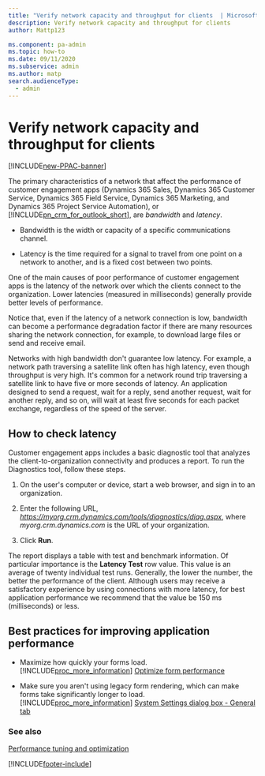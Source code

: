 ```yaml
---
title: "Verify network capacity and throughput for clients  | MicrosoftDocs"
description: Verify network capacity and throughput for clients
author: Mattp123

ms.component: pa-admin
ms.topic: how-to
ms.date: 09/11/2020
ms.subservice: admin
ms.author: matp
search.audienceType: 
  - admin
---
```

# Verify network capacity and throughput for clients

[!INCLUDE[new-PPAC-banner](~/includes/new-PPAC-banner.md)]

The primary characteristics of a network that affect the performance of customer engagement apps (Dynamics 365 Sales, Dynamics 365 Customer Service, Dynamics 365 Field Service, Dynamics 365 Marketing, and Dynamics 365 Project Service Automation), or [!INCLUDE[pn_crm_for_outlook_short](../includes/pn-crm-for-outlook-short.md)], are *bandwidth* and *latency*.  
  
-   Bandwidth is the width or capacity of a specific communications channel.  
  
-   Latency is the time required for a signal to travel from one point on a network to another, and is a fixed cost between two points.  
  
One of the main causes of poor performance of customer engagement apps is the latency of the network over which the clients connect to the organization. Lower latencies (measured in milliseconds) generally provide better levels of performance.  
  
Notice that, even if the latency of a network connection is low, bandwidth can become a performance degradation factor if there are many resources sharing the network connection, for example, to download large files or send and receive email.  
  
Networks with high bandwidth don't guarantee low latency. For example, a network path traversing a satellite link often has high latency, even though throughput is very high. It's common for a network round trip traversing a satellite link to have five or more seconds of latency. An application designed to send a request, wait for a reply, send another request, wait for another reply, and so on, will wait at least five seconds for each packet exchange, regardless of the speed of the server.  
  
## How to check latency  
 Customer engagement apps includes a basic diagnostic tool that analyzes the client-to-organization connectivity and produces a report. To run the Diagnostics tool, follow these steps.  
  
1. On the user's computer or device, start a web browser, and sign in to an organization.  
  
2. Enter the following URL, *<https://myorg.crm.dynamics.com/tools/diagnostics/diag.aspx>*, where *myorg.crm.dynamics.com* is the URL of your organization.  
  
3. Click **Run**.  
  
The report displays a table with test and benchmark information. Of particular importance is the **Latency Test** row value. This value is an average of twenty individual test runs. Generally, the lower the number, the better the performance of the client. Although users may receive a satisfactory experience by using connections with more latency, for best application performance we recommend that the value be 150 ms (milliseconds) or less.  
  
## Best practices for improving application performance  
  
- Maximize how quickly your forms load. [!INCLUDE[proc_more_information](../includes/proc-more-information.md)] [Optimize form performance](/powerapps/maker/model-driven-apps/optimize-form-performance)  
  
- Make sure you aren't using legacy form rendering, which can make forms take significantly longer to load. [!INCLUDE[proc_more_information](../includes/proc-more-information.md)] [System Settings dialog box - General tab](system-settings-dialog-box-general-tab.md)  
  
### See also  
 [Performance tuning and optimization](../admin/performance-tuning-and-optimization.md)   


[!INCLUDE[footer-include](../includes/footer-banner.md)]

